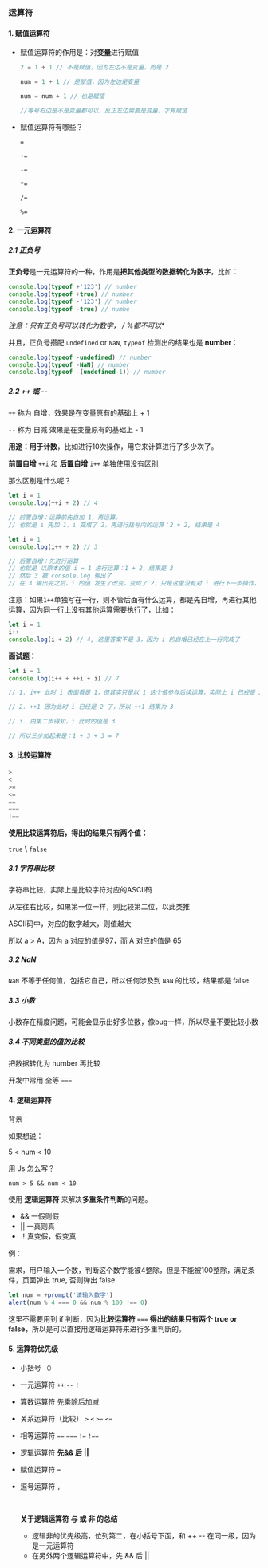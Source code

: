 ### 运算符

#### 1. 赋值运算符

- 赋值运算符的作用是：对**变量**进行赋值

  ~~~javascript
  2 = 1 + 1 // 不是赋值，因为左边不是变量，而是 2

  num = 1 + 1 // 是赋值，因为左边是变量

  num = num + 1 // 也是赋值

  //等号右边是不是变量都可以，反正左边需要是变量，才算赋值
  ~~~

- 赋值运算符有哪些？

     `=`

     `+=`

     `-=`

     `*=`

     `/=`

     `%=`

#### 2. 一元运算符

##### 2.1 正负号

**正负号**是一元运算符的一种，作用是**把其他类型的数据转化为数字**，比如：

~~~javascript
console.log(typeof +'123') // number
console.log(typeof +true) // number
console.log(typeof -'123') // number
console.log(typeof -true) // numbe
~~~

**注意：只有正负号可以转化为数字，* / %都不可以**

并且，正负号搭配 `undefined` or `NaN`, `typeof` 检测出的结果也是 **number**：

~~~javascript
console.log(typeof -undefined) // number
console.log(typeof -NaN) // number
console.log(typeof -(undefined-1)) // number
~~~

##### 2.2 ++ 或 --

`++` 称为 自增，效果是在变量原有的基础上 + 1

`--` 称为 自减 效果是在变量原有的基础上 - 1

**用途：用于计数**，比如进行10次操作，用它来计算进行了多少次了。

**前置自增** `++i` 和 **后置自增** `i++` <u>单独使用没有区别</u>

那么区别是什么呢？

~~~javascript
let i = 1
console.log(++i + 2) // 4

// 前置自增：运算前先自加 1，再运算。
// 也就是 i 先加 1，i 变成了 2，再进行括号内的运算：2 + 2, 结果是 4
~~~

~~~javascript
let i = 1
console.log(i++ + 2) // 3

// 后置自增：先进行运算
// 也就是 以原本的值 i = 1 进行运算：1 + 2，结果是 3
// 然后 3 被 console.log 输出了
// 在 3 输出完之后，i 的值 发生了改变，变成了 2，只是这里没有对 i 进行下一步操作，所以没有体现出来
~~~

注意：如果`1++`单独写在一行，则不管后面有什么运算，都是先自增，再进行其他运算，因为同一行上没有其他运算需要执行了，比如：

~~~javascript
let i = 1
i++
console.log(i + 2) // 4, 这里答案不是 3，因为 i 的自增已经在上一行完成了
~~~

**面试题：**

~~~javascript
let i = 1
console.log(i++ + ++i + i) // 7

// 1. i++ 此时 i 表面看是 1，但其实只是以 1 这个值参与后续运算，实际上 i 已经是 2 了，所以如果再次出现 i, 就要代入 2 这个值了

// 2. ++1 因为此时 i 已经是 2 了，所以 ++1 结果为 3

// 3. 由第二步得知，i 此时的值是 3

// 所以三步加起来是：1 + 3 + 3 = 7
~~~

#### 3. 比较运算符

~~~javascript
>
< 
>= 
<=
==
===
!==
~~~

**使用比较运算符后，得出的结果只有两个值：**

`true` \ `false`

##### 3.1 字符串比较

字符串比较，实际上是比较字符对应的ASCII码

从左往右比较，如果第一位一样，则比较第二位，以此类推

ASCII码中，对应的数字越大，则值越大

所以 a > A，因为 a 对应的值是97，而 A 对应的值是 65

##### 3.2 NaN

`NaN` 不等于任何值，包括它自己，所以任何涉及到 `NaN` 的比较，结果都是 false

##### 3.3 小数

小数存在精度问题，可能会显示出好多位数，像bug一样，所以尽量不要比较小数

##### 3.4 不同类型的值的比较

把数据转化为 number 再比较

开发中常用 全等 `===`

#### 4. 逻辑运算符

背景：

如果想说：

5 < num < 10

用 Js 怎么写？

`num > 5 && num < 10`

使用 **逻辑运算符** 来解决**多重条件判断**的问题。

- && 一假则假
- || 一真则真
- ！真变假，假变真


例：

需求，用户输入一个数，判断这个数字能被4整除，但是不能被100整除，满足条件，页面弹出 true, 否则弹出 false

~~~javascript
let num = +prompt('请输入数字')
alert(num % 4 === 0 && num % 100 !== 0)
~~~

这里不需要用到 if 判断，因为**比较运算符** `===` **得出的结果只有两个 true or false**，所以是可以直接用逻辑运算符来进行多重判断的。

#### 5. 运算符优先级

- 小括号  `（）`

- 一元运算符  `++`  `--`  **`!`**

- 算数运算符  先乘除后加减

- 关系运算符（比较）  `>`  `<`  `>=`  `<=`

- 相等运算符   `==`  `===`  `!=`  `!==`

- 逻辑运算符  **先&& 后 ||** 

- 赋值运算符  `=`

- 逗号运算符  `,`

  ​

  **关于逻辑运算符 与 或 非 的总结**

  - 逻辑非的优先级高，位列第二，在小括号下面，和 ++ -- 在同一级，因为是一元运算符
  - 在另外两个逻辑运算符中，先 && 后 ||


